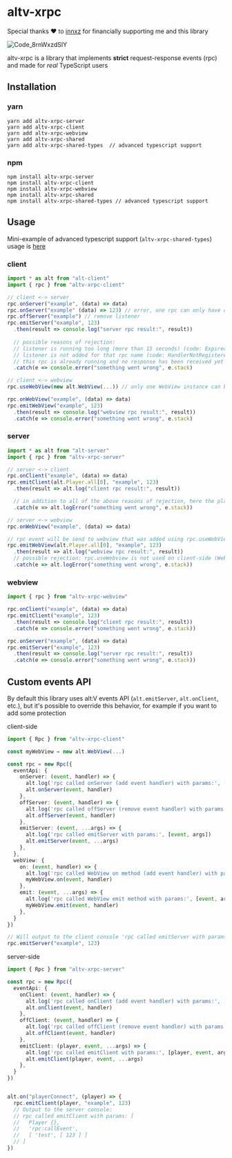 # altv-xrpc

Special thanks ❤️ to [innxz](https://github.com/innxz) for financially supporting me and this library

![Code_8rnWxzdSIY](https://user-images.githubusercontent.com/54737754/208540996-e7862b93-2b85-4d4d-9217-a68924d0b50d.gif)

altv-xrpc is a library that implements **strict** request-response events (rpc) and made for *real* TypeScript users

## Installation

### yarn

```
yarn add altv-xrpc-server
yarn add altv-xrpc-client
yarn add altv-xrpc-webview
yarn add altv-xrpc-shared
yarn add altv-xrpc-shared-types  // advanced typescript support
```

### npm

```
npm install altv-xrpc-server
npm install altv-xrpc-client
npm install altv-xrpc-webview
npm install altv-xrpc-shared
npm install altv-xrpc-shared-types // advanced typescript support
```

## Usage

Mini-example of advanced typescript support (`altv-xrpc-shared-types`) usage is [here](/example)

### client
```ts
import * as alt from "alt-client"
import { rpc } from "altv-xrpc-client"

// client <-> server
rpc.onServer("example", (data) => data)
rpc.onServer("example" (data) => 123) // error, one rpc can only have one listener
rpc.offServer("example") // remove listener
rpc.emitServer("example", 123)
  .then(result => console.log("server rpc result:", result))
  
  // possible reasons of rejection:
  // listener is running too long (more than 15 seconds) (code: Expired)
  // listener is not added for that rpc name (code: HandlerNotRegistered)
  // this rpc is already running and no response has been received yet (code: AlreadyPending)
  .catch(e => console.error("something went wrong", e.stack)

// client <-> webview
rpc.useWebView(new alt.WebView(...)) // only one WebView instance can be used

rpc.onWebView("example", (data) => data)
rpc.emitWebView("example", 123)
  .then(result => console.log("webview rpc result:", result))
  .catch(e => console.error("something went wrong", e.stack)
```

### server
```ts
import * as alt from "alt-server"
import { rpc } from "altv-xrpc-server"

// server <-> client
rpc.onClient("example", (data) => data)
rpc.emitClient(alt.Player.all[0], "example", 123)
  .then(result => alt.log("client rpc result:", result))

  // in addition to all of the above reasons of rejection, here the player can disconnect (code: PlayerDisconnected)
  .catch(e => alt.logError("something went wrong", e.stack))

// server <-> webview
rpc.onWebView("example", (data) => data)

// rpc event will be send to webview that was added using rpc.useWebView on client-side
rpc.emitWebView(alt.Player.all[0], "example", 123)
  .then(result => alt.log("webview rpc result:", result))
  // possible rejection: rpc.useWebview is not used on client-side (WebViewNotAdded)
  .catch(e => alt.logError("something went wrong", e.stack))
```

### webview
```ts
import { rpc } from "altv-xrpc-webview"

rpc.onClient("example", (data) => data)
rpc.emitClient("example", 123)
  .then(result => console.log("client rpc result:", result))
  .catch(e => console.error("something went wrong", e.stack))

rpc.onServer("example", (data) => data)
rpc.emitServer("example", 123)
  .then(result => console.log("server rpc result:", result))
  .catch(e => console.error("something went wrong", e.stack))
```


## Custom events API

By default this library uses alt:V events API (`alt.emitServer`, `alt.onClient`, etc.), but it's possible to override this behavior, for example if you want to add some protection

client-side
```ts
import { Rpc } from "altv-xrpc-client"

const myWebView = new alt.WebView(...)

const rpc = new Rpc({
  eventApi: {
    onServer: (event, handler) => {
      alt.log('rpc called onServer (add event handler) with params:', [event, handler])
      alt.onServer(event, handler)
    },
    offServer: (event, handler) => {
      alt.log('rpc called offServer (remove event handler) with params:', [event, handler])
      alt.offServer(event, handler)
    },
    emitServer: (event, ...args) => {
      alt.log('rpc called emitServer with params:', [event, args])
      alt.emitServer(event, ...args)
    },
  },
  webView: {
    on: (event, handler) => {
      alt.log('rpc called WebView on method (add event handler) with params:', [event, handler])
      myWebView.on(event, handler)
    },
    emit: (event, ...args) => {
      alt.log('rpc called WebView emit method with params:', [event, args])
      myWebView.emit(event, handler)
    },
  }
})

// Will output to the client console 'rpc called emitServer with params: ['rpc:callEvent', [ 'example', [ 123 ] ] ]'
rpc.emitServer("example", 123) 
```

server-side
```ts
import { Rpc } from "altv-xrpc-server"

const rpc = new Rpc({
  eventApi: {
    onClient: (event, handler) => {
      alt.log('rpc called onClient (add event handler) with params:', [event, handler])
      alt.onClient(event, handler)
    },
    offClient: (event, handler) => {
      alt.log('rpc called offClient (remove event handler) with params:', [event, handler])
      alt.offClient(event, handler)
    },
    emitClient: (player, event, ...args) => {
      alt.log('rpc called emitClient with params:', [player, event, args])
      alt.emitClient(player, event, ...args)
    },
  }
})


alt.on("playerConnect", (player) => {
  rpc.emitClient(player, "example", 123)
  // Output to the server console:
  // rpc called emitClient with params: [
  //   Player {},
  //   'rpc:callEvent',
  //   [ 'test', [ 123 ] ]
  // ]
})
```
